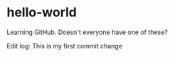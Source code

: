 # hello-world
Learning GitHub.  Doesn't everyone have one of these?

Edit log:
This is my first commit change
